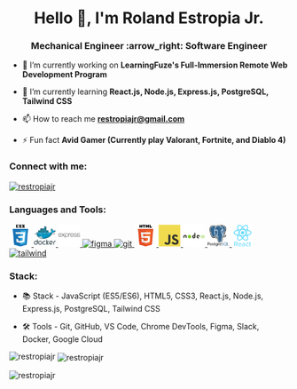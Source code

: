 <h1 align="center">Hello 👋, I'm Roland Estropia Jr.</h1>
<h3 align="center">Mechanical Engineer :arrow_right: Software Engineer</h3>

- 🔭 I’m currently working on **LearningFuze's Full-Immersion Remote Web Development Program**

- 🌱 I’m currently learning **React.js, Node.js, Express.js, PostgreSQL, Tailwind CSS**

- 📫 How to reach me **restropiajr@gmail.com**

- ⚡ Fun fact **Avid Gamer (Currently play Valorant, Fortnite, and Diablo 4)**

<h3 align="left">Connect with me:</h3>
<p align="left">
<a href="https://linkedin.com/in/restropiajr" target="blank"><img align="center" src="https://raw.githubusercontent.com/rahuldkjain/github-profile-readme-generator/master/src/images/icons/Social/linked-in-alt.svg" alt="restropiajr" height="30" width="40" /></a>
</p>

<h3 align="left">Languages and Tools:</h3>
<p align="left"> <a href="https://www.w3schools.com/css/" target="_blank" rel="noreferrer"> <img src="https://raw.githubusercontent.com/devicons/devicon/master/icons/css3/css3-original-wordmark.svg" alt="css3" width="40" height="40"/> </a> <a href="https://www.docker.com/" target="_blank" rel="noreferrer"> <img src="https://raw.githubusercontent.com/devicons/devicon/master/icons/docker/docker-original-wordmark.svg" alt="docker" width="40" height="40"/> </a> <a href="https://expressjs.com" target="_blank" rel="noreferrer"> <img src="https://raw.githubusercontent.com/devicons/devicon/master/icons/express/express-original-wordmark.svg" alt="express" width="40" height="40"/> </a> <a href="https://www.figma.com/" target="_blank" rel="noreferrer"> <img src="https://www.vectorlogo.zone/logos/figma/figma-icon.svg" alt="figma" width="40" height="40"/> </a> <a href="https://git-scm.com/" target="_blank" rel="noreferrer"> <img src="https://www.vectorlogo.zone/logos/git-scm/git-scm-icon.svg" alt="git" width="40" height="40"/> </a> <a href="https://www.w3.org/html/" target="_blank" rel="noreferrer"> <img src="https://raw.githubusercontent.com/devicons/devicon/master/icons/html5/html5-original-wordmark.svg" alt="html5" width="40" height="40"/> </a> <a href="https://developer.mozilla.org/en-US/docs/Web/JavaScript" target="_blank" rel="noreferrer"> <img src="https://raw.githubusercontent.com/devicons/devicon/master/icons/javascript/javascript-original.svg" alt="javascript" width="40" height="40"/> </a> <a href="https://nodejs.org" target="_blank" rel="noreferrer"> <img src="https://raw.githubusercontent.com/devicons/devicon/master/icons/nodejs/nodejs-original-wordmark.svg" alt="nodejs" width="40" height="40"/> </a> <a href="https://www.postgresql.org" target="_blank" rel="noreferrer"> <img src="https://raw.githubusercontent.com/devicons/devicon/master/icons/postgresql/postgresql-original-wordmark.svg" alt="postgresql" width="40" height="40"/> </a> <a href="https://reactjs.org/" target="_blank" rel="noreferrer"> <img src="https://raw.githubusercontent.com/devicons/devicon/master/icons/react/react-original-wordmark.svg" alt="react" width="40" height="40"/> </a> <a href="https://tailwindcss.com/" target="_blank" rel="noreferrer"> <img src="https://www.vectorlogo.zone/logos/tailwindcss/tailwindcss-icon.svg" alt="tailwind" width="40" height="40"/> </a> </p>

<h3 align="left">Stack:</h3>

- 📚 Stack - JavaScript (ES5/ES6), HTML5, CSS3, React.js, Node.js, Express.js, PostgreSQL, Tailwind CSS

- 🛠️ Tools - Git, GitHub, VS Code, Chrome DevTools, Figma, Slack, Docker, Google Cloud

<p><img align="left" src="https://github-readme-stats.vercel.app/api/top-langs?username=restropiajr&show_icons=true&locale=en&layout=compact" alt="restropiajr" /></p>

<p>&nbsp;<img align="center" src="https://github-readme-stats.vercel.app/api?username=restropiajr&show_icons=true&locale=en" alt="restropiajr" /></p>

<p><img align="center" src="https://github-readme-streak-stats.herokuapp.com/?user=restropiajr&" alt="restropiajr" /></p>
